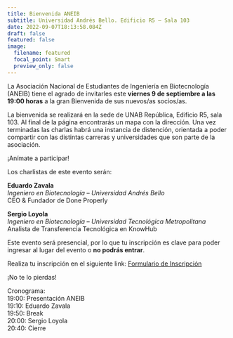 ```yaml
---
title: Bienvenida ANEIB
subtitle: Universidad Andrés Bello. Edificio R5 – Sala 103
date: 2022-09-07T18:13:58.084Z
draft: false
featured: false
image:
  filename: featured
  focal_point: Smart
  preview_only: false
---
```

La Asociación Nacional de Estudiantes de Ingeniería en Biotecnología (ANEIB) tiene el agrado de invitarles este **viernes 9 de septiembre a las 19:00 horas** a la gran Bienvenida de sus nuevos/as socios/as.

La bienvenida se realizará en la sede de UNAB República, Edificio R5, sala 103. Al final de la página encontrarás un mapa con la dirección.
Una vez terminadas las charlas habrá una instancia de distención, orientada a poder compartir con las distintas carreras y universidades que son parte de la asociación.

¡Anímate a participar!

Los charlistas de este evento serán:

**Eduardo Zavala**<br>
*Ingeniero en Biotecnología – Universidad Andrés Bello*<br>
CEO & Fundador de Done Properly

**Sergio Loyola**<br>
*Ingeniero en Biotecnología – Universidad Tecnológica Metropolitana*<br>
Analista de Transferencia Tecnológica en KnowHub

Este evento será presencial, por lo que tu inscripción es clave para poder ingresar al lugar del evento o **no podrás entrar**.

Realiza tu inscripción en el siguiente link: [Formulario de Inscripción](https://forms.gle/VvrzuhxsehZwz7yi6)

¡No te lo pierdas!

Cronograma:<br>
19:00: Presentación ANEIB<br>
19:10: Eduardo Zavala<br>
19:50: Break<br>
20:00: Sergio Loyola<br>
20:40: Cierre